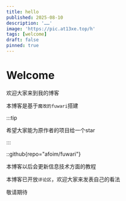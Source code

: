 ```yaml
---
title: hello
published: 2025-08-10
description: '……'
image: 'https://pic.at13xe.top/h'
tags: [welcome]
draft: false 
pinned: true
---
```

# Welcome

欢迎大家来到我的博客

本博客是基于`魔改的fuwari`搭建

:::tip

希望大家能为原作者的项目给一个star

:::

::github{repo="afoim/fuwari"}

本博客以后会更新信息技术方面的教程

本博客已开放`评论区`，欢迎大家来发表自己的看法

敬请期待
